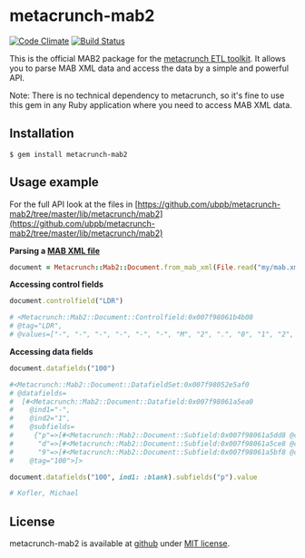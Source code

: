 metacrunch-mab2
===============

[![Code Climate](https://codeclimate.com/github/ubpb/metacrunch-mab2/badges/gpa.svg)](https://codeclimate.com/github/ubpb/metacrunch-mab2)
[![Build Status](https://travis-ci.org/ubpb/metacrunch-mab2.svg)](https://travis-ci.org/ubpb/metacrunch-mab2)

This is the official MAB2 package for the [metacrunch ETL toolkit](https://github.com/ubpb/metacrunch). It allows you to parse MAB XML data and access the data by a simple and powerful API.

Note: There is no technical dependency to metacrunch, so it's fine to use this gem in any Ruby application where you need to access MAB XML data.


Installation
------------

```
$ gem install metacrunch-mab2
```


Usage example
-------------

For the full API look at the files in [https://github.com/ubpb/metacrunch-mab2/tree/master/lib/metacrunch/mab2](https://github.com/ubpb/metacrunch-mab2/tree/master/lib/metacrunch/mab2)

**Parsing a [MAB XML file](https://github.com/ubpb/metacrunch-mab2/blob/master/spec/assets/aleph_mab_xml/file1.xml)**
```ruby
document = Metacrunch::Mab2::Document.from_mab_xml(File.read("my/mab.xml"))
```

**Accessing control fields**
```ruby
document.controlfield("LDR")

# <Metacrunch::Mab2::Document::Controlfield:0x007f98061b4b08
# @tag="LDR",
# @values=["-", "-", "-", "-", "-", "-", "M", "2", ".", "0", "1", "2", "0", "0", "0", "2", "4", "-", "-", "-", "-", "-", "-", "h"]>
```

**Accessing data fields**
```ruby
document.datafields("100")

#<Metacrunch::Mab2::Document::DatafieldSet:0x007f98052e5af0
# @datafields=
#  [#<Metacrunch::Mab2::Document::Datafield:0x007f98061a5ea0
#    @ind1="-",
#    @ind2="1",
#    @subfields=
#     {"p"=>[#<Metacrunch::Mab2::Document::Subfield:0x007f98061a5dd8 @code="p", @value="Kofler, Michael">],
#      "d"=>[#<Metacrunch::Mab2::Document::Subfield:0x007f98061a5ce8 @code="d", @value="1967-">],
#      "9"=>[#<Metacrunch::Mab2::Document::Subfield:0x007f98061a5bf8 @code="9", @value="(DE-588)121636763">]},
#    @tag="100">]>
```

```ruby
document.datafields("100", ind1: :blank).subfields("p").value

# Kofler, Michael
```

License
-------

metacrunch-mab2 is available at [github](https://github.com/ubpb/metacrunch-mab2) under [MIT license](https://github.com/ubpb/metacrunch-mab2/blob/master/License.txt).
